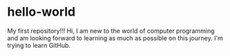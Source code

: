 # hello-world
My first repository!!!
Hi, I am new to the world of computer programming and am looking forward to learning as much as possible on this journey.
I'm trying to learn GitHub.
